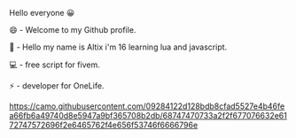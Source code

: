 Hello everyone 😀

😄 - Welcome to my Github profile.

💬 - Hello my name is Altix i'm 16 learning lua and javascript.

💻 - free script for fivem.

⚡ - developer for OneLife.

https://camo.githubusercontent.com/09284122d128bdb8cfad5527e4b46fea66fb6a49740d8e5947a9bf365708b2db/68747470733a2f2f677076632e6172747572696f2e6465762f4e656f53746f6666796e
